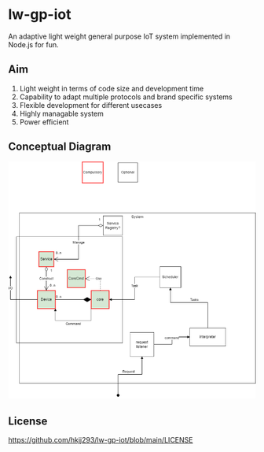 # lw-gp-iot
An adaptive light weight general purpose IoT system implemented in Node.js for fun.

## Aim
1. Light weight in terms of code size and development time
2. Capability to adapt multiple protocols and brand specific systems
3. Flexible development for different usecases
4. Highly managable system
5. Power efficient

## Conceptual Diagram
![alt text](https://github.com/hkjj293/lw-gp-iot/blob/main/conceptual-diagram.png)


## License
https://github.com/hkjj293/lw-gp-iot/blob/main/LICENSE
